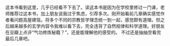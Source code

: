 这本书看到这里，几乎已经看不下去了。读这本书是因为在学校里修过一门课，老师推荐过这本书，加上朋友说我过于焦虑，引荐多次。刚开始看前几章确实感觉作者看问题高屋建瓴，将多个不同的宗教哲学理念统一到一起，感觉颇有道理。但之后越来越多的玄学内容令我难以看下去，完全违背了自然规律和科学道理。好朋友在豆瓣上点评“气功修炼秘籍？”，还是能理解他的感受的。 不过还是抽抽空看完最后几章吧。